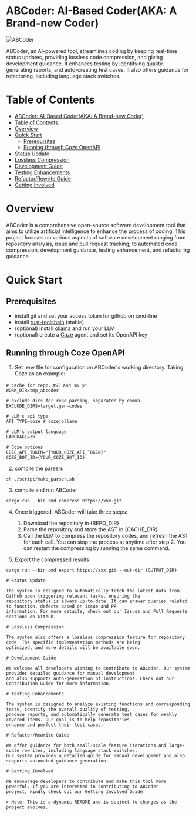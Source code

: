 <!--
 Copyright 2025 CloudWeGo Authors
 
 Licensed under the Apache License, Version 2.0 (the "License");
 you may not use this file except in compliance with the License.
 You may obtain a copy of the License at
 
     https://www.apache.org/licenses/LICENSE-2.0
 
 Unless required by applicable law or agreed to in writing, software
 distributed under the License is distributed on an "AS IS" BASIS,
 WITHOUT WARRANTIES OR CONDITIONS OF ANY KIND, either express or implied.
 See the License for the specific language governing permissions and
 limitations under the License.
-->

# ABCoder: AI-Based Coder(AKA: A Brand-new Coder)

![ABCoder](images/ABCoder.png)

ABCoder, an AI-powered tool, streamlines coding by keeping real-time status updates, providing lossless code compression, and giving development guidance. It enhances testing by identifying quality, generating reports, and auto-creating test cases. It also offers guidance for refactoring, including language stack switches.

# Table of Contents

- [ABCoder: AI-Based Coder(AKA: A Brand-new Coder)](#abcoder-ai-based-coderaka-a-brand-new-coder)
- [Table of Contents](#table-of-contents)
- [Overview](#overview)
- [Quick Start](#quick-start)
  - [Prerequisites](#prerequisites)
  - [Running through Coze OpenAPI](#running-through-coze-openapi)
- [Status Update](#status-update)
- [Lossless Compression](#lossless-compression)
- [Development Guide](#development-guide)
- [Testing Enhancements](#testing-enhancements)
- [Refactor/Rewrite Guide](#refactorrewrite-guide)
- [Getting Involved](#getting-involved)

# Overview

ABCoder is a comprehensive open-source software development tool that aims to utilize artificial intelligence to enhance
the process of coding. This project focuses on various aspects of software development ranging from repository analysis,
issue and pull request tracking, to automated code compression, development guidance, testing enhancement, and
refactoring guidance.

# Quick Start

## Prerequisites
- install git and set your access token for github on cmd-line
- install [rust-toolchain](https://www.rust-lang.org/tools/install) (stable)
- (optional) install [ollama](https://github.com/ollama/ollama) and run your LLM
- (optional) create a [Coze](https://www.coze.com/docs/developer_guides/coze_api_overview?_lang=en) agent and set its OpenAPI key

## Running through Coze OpenAPI
1. Set .env file for configuration on ABCoder's working directory. Taking Coze as an example:
```
# cache for repo，AST and so on
WORK_DIR=tmp_abcoder

# exclude dirs for repo parsing, separated by comma
EXCLUDE_DIRS=target,gen-codes 

# LLM's api type
API_TYPE=coze # coze|ollama 

# LLM's output language
LANGUAGE=zh 

# Coze options
COZE_API_TOKEN="{YOUR_COZE_API_TOKEN}"
COZE_BOT_ID={YOUR_COZE_BOT_ID}
```

2. compile the parsers
```
sh ./script/make_parser.sh
```

3. compile and run ABCoder
```
cargo run --bin cmd compress https://xxx.git
```

4. Once triggered, ABCoder will take three steps:
   1. Download the repository in {REPO_DIR}
   2. Parse the repository and store the AST in {CACHE_DIR}
   3. Call the LLM to compress the repository codes, and refresh the AST for each call.
You can stop the process at anytime after step 2. You can restart the compressing by running the same command.

5. Export the compressed results
```
cargo run --bin cmd export https://xxx.git --out-dir {OUTPUT_DIR}

# Status Update

The system is designed to automatically fetch the latest data from Github upon triggering relevant tasks, ensuring the
repository status is always up-to-date. It can answer queries related to function, defects based on issue and PR
information. For more details, check out our Issues and Pull Requests sections on Github.

# Lossless Compression

The system also offers a lossless compression feature for repository code. The specific implementation methods are being
optimized, and more details will be available soon.

# Development Guide

We welcome all developers wishing to contribute to ABCoder. Our system provides detailed guidance for manual development
and also supports auto-generation of instructions. Check out our Contribution Guide for more information.

# Testing Enhancements

The system is designed to analyze existing functions and corresponding tests, identify the overall quality of testing,
produce reports, and automatically generate test cases for weakly covered items. Our goal is to help repositories
enhance and perfect their test cases.

# Refactor/Rewrite Guide

We offer guidance for both small-scale feature iterations and large-scale rewrites, including language stack switches.
Our system provides a detailed guide for manual development and also supports automated guidance generation.

# Getting Involved

We encourage developers to contribute and make this tool more powerful. If you are interested in contributing to ABCoder
project, kindly check out our Getting Involved Guide.

> Note: This is a dynamic README and is subject to changes as the project evolves.
